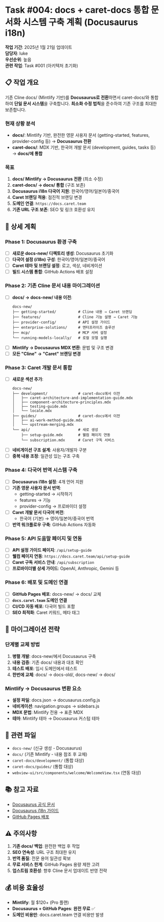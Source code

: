 # Task #004: docs + caret-docs 통합 문서화 시스템 구축 계획 (Docusaurus i18n)

**작업 기간**: 2025년 1월 21일 업데이트  
**담당자**: luke  
**우선순위**: 높음  
**관련 작업**: Task #001 (아키텍처 초기화)

## 📋 **작업 개요**

기존 Cline docs/ (Mintlify 기반)를 **Docusaurus로 전환**하면서 caret-docs/와 통합하여 **단일 문서 시스템**을 구축합니다. **최소화 수정 법칙**을 준수하여 기존 구조를 최대한 보존합니다.

### **현재 상황 분석**
- **docs/**: Mintlify 기반, 완전한 영문 사용자 문서 (getting-started, features, provider-config 등) → **Docusaurus 전환**
- **caret-docs/**: MDX 기반, 한국어 개발 문서 (development, guides, tasks 등) → **docs/에 통합**

### **목표**
1. **docs/ Mintlify → Docusaurus 전환** (최소 수정)
2. **caret-docs/ → docs/ 통합** (구조 보존)
3. **Docusaurus i18n 다국어 지원**: 한국어/영어/일본어/중국어
4. **Caret 브랜딩 적용**: 점진적 브랜딩 변경
5. **도메인 연결**: `https://docs.caret.team`
6. **기존 URL 구조 보존**: SEO 및 링크 호환성 유지

## 🎯 **상세 계획**

### **Phase 1: Docusaurus 환경 구축**
- [ ] **새로운 docs-new/ 디렉토리 생성**: Docusaurus 초기화
- [ ] **다국어 설정 (i18n) 구성**: 한국어/영어/일본어/중국어
- [ ] **Caret 테마 및 브랜딩 설정**: 로고, 색상, 네비게이션
- [ ] **빌드 시스템 통합**: GitHub Actions 배포 설정

### **Phase 2: 기존 Cline 문서 내용 마이그레이션**
- [ ] **docs/ → docs-new/ 내용 이전**:
  ```
  docs-new/
  ├── getting-started/          # Cline 내용 → Caret 브랜딩
  ├── features/                 # Cline 기능 설명 → Caret 기능
  ├── provider-config/          # API 설정 가이드
  ├── enterprise-solutions/     # 엔터프라이즈 솔루션
  ├── mcp/                      # MCP 서버 설정
  └── running-models-locally/   # 로컬 모델 실행
  ```
- [ ] **Mintlify → Docusaurus MDX 변환**: 문법 및 구조 변경
- [ ] **모든 "Cline" → "Caret" 브랜딩 변경**

### **Phase 3: Caret 개발 문서 통합**
- [ ] **새로운 섹션 추가**:
  ```
  docs-new/
  ├── development/              # caret-docs에서 이전
  │   ├── caret-architecture-and-implementation-guide.mdx
  │   ├── component-architecture-principles.mdx
  │   ├── testing-guide.mdx
  │   └── locale.mdx
  ├── guides/                   # caret-docs에서 이전
  │   ├── ai-work-method-guide.mdx
  │   └── upstream-merging.mdx
  └── api/                      # 새로 생성
      ├── setup-guide.mdx       # 웰컴 페이지 연동
      └── subscription.mdx      # Caret 구독 서비스
  ```
- [ ] **네비게이션 구조 설계**: 사용자/개발자 구분
- [ ] **중복 내용 조정**: 일관성 있는 구조 구축

### **Phase 4: 다국어 번역 시스템 구축**
- [ ] **Docusaurus i18n 설정**: 4개 언어 지원
- [ ] **기존 영문 사용자 문서 번역**:
  - getting-started → 시작하기
  - features → 기능
  - provider-config → 프로바이더 설정
- [ ] **Caret 개발 문서 다국어 버전**:
  - 한국어 (기본) → 영어/일본어/중국어 번역
- [ ] **번역 워크플로우 구축**: GitHub Actions 자동화

### **Phase 5: API 도움말 페이지 및 연동**
- [ ] **API 설정 가이드 페이지**: `/api/setup-guide`
- [ ] **웰컴 페이지 연동**: `https://docs.caret.team/api/setup-guide`
- [ ] **Caret 구독 서비스 안내**: `/api/subscription`
- [ ] **프로바이더별 상세 가이드**: OpenAI, Anthropic, Gemini 등

### **Phase 6: 배포 및 도메인 연결**
- [ ] **GitHub Pages 배포**: docs-new/ → docs/ 교체
- [ ] **`docs.caret.team` 도메인 연결**
- [ ] **CI/CD 자동 배포**: 다국어 빌드 포함
- [ ] **SEO 최적화**: Caret 키워드, 메타 태그

## 🔄 **마이그레이션 전략**

### **단계별 교체 방법**
1. **병렬 개발**: docs-new/에서 Docusaurus 구축
2. **내용 검증**: 기존 docs/ 내용과 대조 확인
3. **테스트 배포**: 임시 도메인에서 테스트
4. **한번에 교체**: docs/ → docs-old/, docs-new/ → docs/

### **Mintlify → Docusaurus 변환 요소**
- **설정 파일**: docs.json → docusaurus.config.js
- **네비게이션**: navigation.groups → sidebars.js
- **MDX 문법**: Mintlify 전용 → 표준 MDX
- **테마**: Mintlify 테마 → Docusaurus 커스텀 테마

## 🔗 **관련 파일**
- `docs-new/` (신규 생성 - Docusaurus)
- `docs/` (기존 Mintlify - 내용 참조 후 교체)
- `caret-docs/development/` (통합 대상)
- `caret-docs/guides/` (통합 대상)
- `webview-ui/src/components/welcome/WelcomeView.tsx` (연동 대상)

## 📚 **참고 자료**
- [Docusaurus 공식 문서](https://docusaurus.io/)
- [Docusaurus i18n 가이드](https://docusaurus.io/docs/i18n/introduction)
- [GitHub Pages 배포](https://docusaurus.io/docs/deployment#deploying-to-github-pages)

## ⚠️ **주의사항**
1. **기존 docs/ 백업**: 완전한 백업 후 작업
2. **SEO 연속성**: URL 구조 최대한 유지
3. **번역 품질**: 전문 용어 일관성 확보
4. **무료 서비스 한계**: GitHub Pages 용량 제한 고려
5. **업스트림 호환성**: 향후 Cline 문서 업데이트 반영 전략

## 💰 **비용 효율성**
- **Mintlify**: 월 $120+ (Pro 플랜)
- **Docusaurus + GitHub Pages**: **완전 무료** ✅
- **도메인 비용만**: docs.caret.team 연결 비용만 발생 
